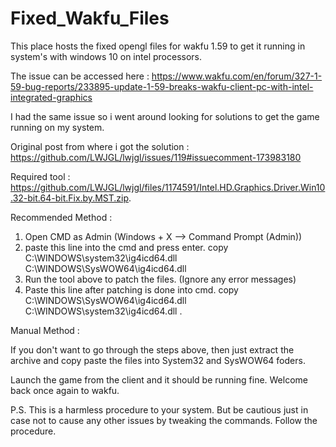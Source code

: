 # Fixed_Wakfu_Files
This place hosts the fixed opengl files for wakfu 1.59 to get it running in system's with windows 10 on intel processors. 

The issue can be accessed here : https://www.wakfu.com/en/forum/327-1-59-bug-reports/233895-update-1-59-breaks-wakfu-client-pc-with-intel-integrated-graphics

I had the same issue so i went  around looking for solutions to get the game running on my system.

Original post from where i got the solution : https://github.com/LWJGL/lwjgl/issues/119#issuecomment-173983180

Required tool : https://github.com/LWJGL/lwjgl/files/1174591/Intel.HD.Graphics.Driver.Win10.32-bit.64-bit.Fix.by.MST.zip.

Recommended Method :

1. Open CMD as Admin (Windows + X --> Command Prompt (Admin))
2.  paste this line into the cmd and press enter.
copy C:\WINDOWS\system32\ig4icd64.dll C:\WINDOWS\SysWOW64\ig4icd64.dll
3. Run the tool above to patch the files. (Ignore any error messages)
4. Paste this line after patching is done into cmd.
copy C:\WINDOWS\SysWOW64\ig4icd64.dll C:\WINDOWS\system32\ig4icd64.dll .


Manual Method :

If you don't want to go through the steps above, then just extract the archive and copy paste the files into System32 and SysWOW64 foders.


Launch the game from the client and it should be running fine. 
Welcome back once again to wakfu.

P.S. This is a harmless procedure to your system. But be cautious just in case not to cause any other issues by tweaking the commands. Follow the procedure.
